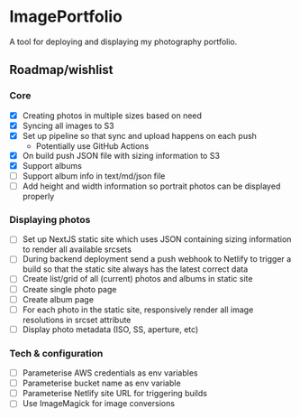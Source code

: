 # ImagePortfolio

A tool for deploying and displaying my photography portfolio.

## Roadmap/wishlist

### Core

- [x] Creating photos in multiple sizes based on need
- [x] Syncing all images to S3
- [x] Set up pipeline so that sync and upload happens on each push
    - Potentially use GitHub Actions
- [x] On build push JSON file with sizing information to S3
- [x] Support albums
- [ ] Support album info in text/md/json file
- [ ] Add height and width information so portrait photos can be displayed properly

### Displaying photos

- [ ] Set up NextJS static site which uses JSON containing sizing information to render all available srcsets
- [ ] During backend deployment send a push webhook to Netlify to trigger a build so that the static site always has the latest correct data
- [ ] Create list/grid of all (current) photos and albums in static site
- [ ] Create single photo page
- [ ] Create album page
- [ ] For each photo in the static site, responsively render all image resolutions in srcset attribute
- [ ] Display photo metadata (ISO, SS, aperture, etc)

### Tech & configuration

- [ ] Parameterise AWS credentials as env variables
- [ ] Parameterise bucket name as env variable
- [ ] Parameterise Netlify site URL for triggering builds
- [ ] Use ImageMagick for image conversions
